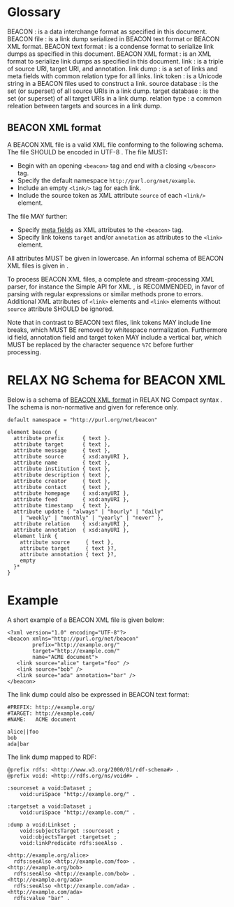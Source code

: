 # Glossary

BEACON
  : is a data interchange format as specified in this document.
BEACON file
  : is a link dump serialized in BEACON text format or BEACON XML format.
BEACON text format
  : is a condense format to serialize link dumps as specified in this document. 
BEACON XML format
  : is an XML format to serialize link dumps as specified in this document. 
link
  : is a triple of source URI, target URI, and annotation.
link dump
  : is a set of links and meta fields with common relation type for all links.
link token
  : is a Unicode string in a BEACON files used to construct a link.
source database
  : is the set (or superset) of all source URIs in a link dump.
target database
  : is the set (or superset) of all target URIs in a link dump.
relation type
  : a common releation between targets and sources in a link dump.

## BEACON XML format

A BEACON XML file is a valid XML file conforming to the following schema. The
file SHOULD be encoded in UTF-8 [](#RFC3629). The file MUST:

  * Begin with an opening `<beacon>` tag and end with a closing `</beacon>` tag.
  * Specify the default namespace `http://purl.org/net/example`.
  * Include an empty `<link/>` tag for each link.
  * Include the source token as XML attribute `source` of each `<link/>` element.

The file MAY further:

  * Specify [meta fields](#meta-fields) as XML attributes to the `<beacon>` tag.
  * Specify link tokens `target` and/or `annotation` as attributes to the 
    `<link>` element.

All attributes MUST be given in lowercase. An informal schema of BEACON XML
files is given in [](#relax-ng-schema-for-beacon-xml).

To process BEACON XML files, a complete and stream-processing XML parser, for
instance the Simple API for XML [](#SAX), is RECOMMENDED, in favor of parsing
with regular expressions or similar methods prone to errors.  Additional XML
attributes of `<link>` elements and `<link>` elements without `source`
attribute SHOULD be ignored.

Note that in contrast to BEACON text files, link tokens MAY include line
breaks, which MUST BE removed by whitespace normalization. Furthermore id field,
annotation field and target token MAY include a vertical bar, which MUST be replaced
by the character sequence `%7C` before further processing.

# RELAX NG Schema for BEACON XML

Below is a schema of [BEACON XML format](#beacon-xml-format) in RELAX NG Compact
syntax [](#RELAX-NGC). The schema is non-normative and given for reference
only.

    default namespace = "http://purl.org/net/beacon"

    element beacon {
      attribute prefix      { text }.
      attribute target      { text },
      attribute message     { text },
      attribute source      { xsd:anyURI },
      attribute name        { text },
      attribute institution { text },
      attribute description { text },
      attribute creator     { text },
      attribute contact     { text },
      attribute homepage    { xsd:anyURI },
      attribute feed        { xsd:anyURI },
      attribute timestamp   { text },
      attribute update { "always" | "hourly" | "daily" 
        | "weekly" | "monthly" | "yearly" | "never" },
      attribute relation    { xsd:anyURI },
      attribute annotation  { xsd:anyURI },
      element link {
        attribute source     { text },
        attribute target     { text }?,
        attribute annotation { text }?,
        empty
      }*
    }

# Example

A short example of a BEACON XML file is given below:

    <?xml version="1.0" encoding="UTF-8"?>
    <beacon xmlns="http://purl.org/net/beacon" 
            prefix="http://example.org/"
            target="http://example.com/"
            name="ACME document">
       <link source="alice" target="foo" />
       <link source="bob" />
       <link source="ada" annotation="bar" />
    </beacon>

The link dump could also be expressed in BEACON text format:

    #PREFIX: http://example.org/
    #TARGET: http://example.com/
    #NAME:   ACME document

    alice||foo
    bob
    ada|bar

The link dump mapped to RDF:

    @prefix rdfs: <http://www.w3.org/2000/01/rdf-schema#> .
    @prefix void: <http://rdfs.org/ns/void#> .

    :sourceset a void:Dataset ;
        void:uriSpace "http://example.org/" .

    :targetset a void:Dataset ;
	    void:uriSpace "http://example.com/" .

    :dump a void:Linkset ;
        void:subjectsTarget :sourceset ;
        void:objectsTarget :targetset ;
        void:linkPredicate rdfs:seeAlso .

    <http://example.org/alice> 
      rdfs:seeAlso <http://example.com/foo> . 
    <http://example.org/bob> 
      rdfs:seeAlso <http://example.com/bob> . 
    <http://example.org/ada> 
      rdfs:seeAlso <http://example.com/ada> . 
    <http://example.com/ada> 
      rdfs:value "bar" .

